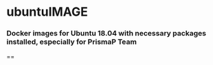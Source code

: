 # ubuntuIMAGE
### Docker images for Ubuntu 18.04 with necessary packages installed, especially for PrismaP Team
==
